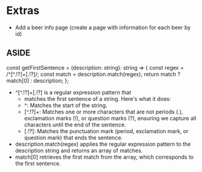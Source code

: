 # Extras

-   Add a beer info page (create a page with information for each beer by id)

## ASIDE

const getFirstSentence = (description: string): string => {
const regex = /^[^.!?]+[.!?]/;
const match = description.match(regex);
return match ? match[0] : description;
};

-   ^[^.!?]+[.!?] is a regular expression pattern that
    -   matches the first sentence of a string. Here's what it does:
    -   ^: Matches the start of the string.
    -   [^.!?]+: Matches one or more characters that are not periods (.), exclamation marks (!), or question marks (?), ensuring we capture all characters until the end of the sentence.
    -   [.!?]: Matches the punctuation mark (period, exclamation mark, or question mark) that ends the sentence.
-   description.match(regex) applies the regular expression pattern to the description string and returns an array of matches.
-   match[0] retrieves the first match from the array, which corresponds to the first sentence.
